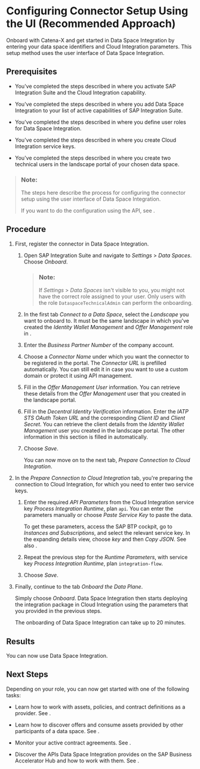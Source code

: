 <!-- loio4909d3fd2dd94227bdd6d6b515fd60da -->

# Configuring Connector Setup Using the UI \(Recommended Approach\)

Onboard with Catena-X and get started in Data Space Integration by entering your data space identifiers and Cloud Integration parameters. This setup method uses the user interface of Data Space Integration.



<a name="loio4909d3fd2dd94227bdd6d6b515fd60da__prereq_ic1_kkd_l1c"/>

## Prerequisites

-   You've completed the steps described in  <?sap-ot O2O class="- topic/xref " href="247522607cdc4dbebe6dbf09068aaa7e.xml" text="" desc="" xtrc="xref:1" xtrf="file:/home/builder/src/dita-all/slu1713332208086/loiocc0ab4c7365e43bbbee9eae27deb32da_en-US/src/content/localization/en-us/4909d3fd2dd94227bdd6d6b515fd60da.xml" output-class="" outputTopicFile="file:/home/builder/tp.net.sf.dita-ot/2.3/plugins/com.elovirta.dita.markdown_1.3.0/xsl/dita2markdownImpl.xsl" ?>  where you activate SAP Integration Suite and the Cloud Integration capability.

-   You've completed the steps described in  <?sap-ot O2O class="- topic/xref " href="be375cb46b4a4fada37e62b90efcf0d8.xml" text="" desc="" xtrc="xref:2" xtrf="file:/home/builder/src/dita-all/slu1713332208086/loiocc0ab4c7365e43bbbee9eae27deb32da_en-US/src/content/localization/en-us/4909d3fd2dd94227bdd6d6b515fd60da.xml" output-class="" outputTopicFile="file:/home/builder/tp.net.sf.dita-ot/2.3/plugins/com.elovirta.dita.markdown_1.3.0/xsl/dita2markdownImpl.xsl" ?>  where you add Data Space Integration to your list of active capabilities of SAP Integration Suite.

-   You've completed the steps described in  <?sap-ot O2O class="- topic/xref " href="cc811d8612d64ede9ccf7edcb390ecc2.xml" text="" desc="" xtrc="xref:3" xtrf="file:/home/builder/src/dita-all/slu1713332208086/loiocc0ab4c7365e43bbbee9eae27deb32da_en-US/src/content/localization/en-us/4909d3fd2dd94227bdd6d6b515fd60da.xml" output-class="" outputTopicFile="file:/home/builder/tp.net.sf.dita-ot/2.3/plugins/com.elovirta.dita.markdown_1.3.0/xsl/dita2markdownImpl.xsl" ?>  where you define user roles for Data Space Integration.

-   You've completed the steps described in  <?sap-ot O2O class="- topic/xref " href="7014b7d65f2d479d9328d302e5ec0499.xml" text="" desc="" xtrc="xref:4" xtrf="file:/home/builder/src/dita-all/slu1713332208086/loiocc0ab4c7365e43bbbee9eae27deb32da_en-US/src/content/localization/en-us/4909d3fd2dd94227bdd6d6b515fd60da.xml" output-class="" outputTopicFile="file:/home/builder/tp.net.sf.dita-ot/2.3/plugins/com.elovirta.dita.markdown_1.3.0/xsl/dita2markdownImpl.xsl" ?>  where you create Cloud Integration service keys.

-   You've completed the steps described in  <?sap-ot O2O class="- topic/xref " href="fb8d9abc5a35406c8565701ddcc7d217.xml" text="" desc="" xtrc="xref:5" xtrf="file:/home/builder/src/dita-all/slu1713332208086/loiocc0ab4c7365e43bbbee9eae27deb32da_en-US/src/content/localization/en-us/4909d3fd2dd94227bdd6d6b515fd60da.xml" output-class="" outputTopicFile="file:/home/builder/tp.net.sf.dita-ot/2.3/plugins/com.elovirta.dita.markdown_1.3.0/xsl/dita2markdownImpl.xsl" ?>  where you create two technical users in the landscape portal of your chosen data space.


> ### Note:  
> The steps here describe the process for configuring the connector setup using the user interface of Data Space Integration.
> 
> If you want to do the configuration using the API, see  <?sap-ot O2O class="- topic/xref " href="8ba870459c8a4804874db89542fbab5d.xml" text="" desc="" xtrc="xref:6" xtrf="file:/home/builder/src/dita-all/slu1713332208086/loiocc0ab4c7365e43bbbee9eae27deb32da_en-US/src/content/localization/en-us/4909d3fd2dd94227bdd6d6b515fd60da.xml" output-class="" outputTopicFile="file:/home/builder/tp.net.sf.dita-ot/2.3/plugins/com.elovirta.dita.markdown_1.3.0/xsl/dita2markdownImpl.xsl" ?> .



<a name="loio4909d3fd2dd94227bdd6d6b515fd60da__steps_yct_rkd_l1c"/>

## Procedure

1.  First, register the connector in Data Space Integration.

    1.  Open SAP Integration Suite and navigate to *Settings* \> *Data Spaces*. Choose *Onboard*.

        > ### Note:  
        > If *Settings* \> *Data Spaces* isn't visible to you, you might not have the correct role assigned to your user. Only users with the role `DataspaceTechnicalAdmin` can perform the onboarding.

    2.  In the first tab *Connect to a Data Space*, select the *Landscape* you want to onboard to. It must be the same landscape in which you've created the *Identity Wallet Management* and *Offer Management* role in  <?sap-ot O2O class="- topic/xref " href="fb8d9abc5a35406c8565701ddcc7d217.xml" text="" desc="" xtrc="xref:7" xtrf="file:/home/builder/src/dita-all/slu1713332208086/loiocc0ab4c7365e43bbbee9eae27deb32da_en-US/src/content/localization/en-us/4909d3fd2dd94227bdd6d6b515fd60da.xml" output-class="" outputTopicFile="file:/home/builder/tp.net.sf.dita-ot/2.3/plugins/com.elovirta.dita.markdown_1.3.0/xsl/dita2markdownImpl.xsl" ?> .

    3.  Enter the *Business Partner Number* of the company account.

    4.  Choose a *Connector Name* under which you want the connector to be registered in the portal. The *Connector URL* is prefilled automatically. You can still edit it in case you want to use a custom domain or protect it using API management.

    5.  Fill in the *Offer Management User* information. You can retrieve these details from the *Offer Management* user that you created in the landscape portal.

    6.  Fill in the *Decentral Identity Verification* information. Enter the *IATP STS OAuth Token URL* and the corresponding *Client ID* and *Client Secret*. You can retrieve the client details from the *Identity Wallet Management* user you created in the landscape portal. The other information in this section is filled in automatically.

    7.  Choose *Save*.

        You can now move on to the next tab, *Prepare Connection to Cloud Integration*.


2.  In the *Prepare Connection to Cloud Integration* tab, you're preparing the connection to Cloud Integration, for which you need to enter two service keys.

    1.  Enter the required *API Parameters* from the Cloud Integration service key *Process Integration Runtime*, plan `api`. You can enter the parameters manually or choose *Paste Service Key* to paste the data.

        To get these parameters, access the SAP BTP cockpit, go to *Instances and Subscriptions*, and select the relevant service key. In the expanding details view, choose *key* and then *Copy JSON*. See also  <?sap-ot O2O class="- topic/xref " href="7014b7d65f2d479d9328d302e5ec0499.xml" text="" desc="" xtrc="xref:8" xtrf="file:/home/builder/src/dita-all/slu1713332208086/loiocc0ab4c7365e43bbbee9eae27deb32da_en-US/src/content/localization/en-us/4909d3fd2dd94227bdd6d6b515fd60da.xml" output-class="" outputTopicFile="file:/home/builder/tp.net.sf.dita-ot/2.3/plugins/com.elovirta.dita.markdown_1.3.0/xsl/dita2markdownImpl.xsl" ?> .

    2.  Repeat the previous step for the *Runtime Parameters*, with service key *Process Integration Runtime*, plan `integration-flow`.
    3.  Choose *Save*.


3.  Finally, continue to the tab *Onboard the Data Plane*.

    Simply choose *Onboard*. Data Space Integration then starts deploying the integration package in Cloud Integration using the parameters that you provided in the previous steps.

    The onboarding of Data Space Integration can take up to 20 minutes.




<a name="loio4909d3fd2dd94227bdd6d6b515fd60da__result_zqw_syd_l1c"/>

## Results

You can now use Data Space Integration.



<a name="loio4909d3fd2dd94227bdd6d6b515fd60da__postreq_a2b_xlc_kcc"/>

## Next Steps

Depending on your role, you can now get started with one of the following tasks:

-   Learn how to work with assets, policies, and contract definitions as a provider. See  <?sap-ot O2O class="- topic/xref " href="e438274e254449429a1d9752b24a3c78.xml" text="" desc="" xtrc="xref:9" xtrf="file:/home/builder/src/dita-all/slu1713332208086/loiocc0ab4c7365e43bbbee9eae27deb32da_en-US/src/content/localization/en-us/4909d3fd2dd94227bdd6d6b515fd60da.xml" output-class="" outputTopicFile="file:/home/builder/tp.net.sf.dita-ot/2.3/plugins/com.elovirta.dita.markdown_1.3.0/xsl/dita2markdownImpl.xsl" ?> .

-   Learn how to discover offers and consume assets provided by other participants of a data space. See  <?sap-ot O2O class="- topic/xref " href="32a37405e68246669bb3b4c1a8995e7c.xml" text="" desc="" xtrc="xref:10" xtrf="file:/home/builder/src/dita-all/slu1713332208086/loiocc0ab4c7365e43bbbee9eae27deb32da_en-US/src/content/localization/en-us/4909d3fd2dd94227bdd6d6b515fd60da.xml" output-class="" outputTopicFile="file:/home/builder/tp.net.sf.dita-ot/2.3/plugins/com.elovirta.dita.markdown_1.3.0/xsl/dita2markdownImpl.xsl" ?> .

-   Monitor your active contract agreements. See  <?sap-ot O2O class="- topic/xref " href="b0169176b43b4e02a03b3b24c5adf8b6.xml" text="" desc="" xtrc="xref:11" xtrf="file:/home/builder/src/dita-all/slu1713332208086/loiocc0ab4c7365e43bbbee9eae27deb32da_en-US/src/content/localization/en-us/4909d3fd2dd94227bdd6d6b515fd60da.xml" output-class="" outputTopicFile="file:/home/builder/tp.net.sf.dita-ot/2.3/plugins/com.elovirta.dita.markdown_1.3.0/xsl/dita2markdownImpl.xsl" ?> .

-   Discover the APIs Data Space Integration provides on the SAP Business Accelerator Hub and how to work with them. See  <?sap-ot O2O class="- topic/xref " href="17544cc377394d2885662fbda0bdd00b.xml" text="" desc="" xtrc="xref:12" xtrf="file:/home/builder/src/dita-all/slu1713332208086/loiocc0ab4c7365e43bbbee9eae27deb32da_en-US/src/content/localization/en-us/4909d3fd2dd94227bdd6d6b515fd60da.xml" output-class="" outputTopicFile="file:/home/builder/tp.net.sf.dita-ot/2.3/plugins/com.elovirta.dita.markdown_1.3.0/xsl/dita2markdownImpl.xsl" ?> .



